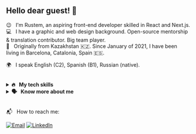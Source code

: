 ## Hello dear guest! 👋

<p>😉 &nbsp; I'm Rustem, an aspiring front-end developer skilled in React and Next.js.</br>
💻 &nbsp; I have a graphic and web design background. Open-source mentorship & translation contributor. Big team player.</br>
📍 &nbsp; Originally from Kazakhstan 🇰🇿. Since January of 2021, I have been living in Barcelona, Catalonia, Spain 🇪🇸.</p>
<p>🌍 &nbsp; I speak English (C2), Spanish (B1), Russian (native).</p>
</br>

<details>
  <summary><b>🔥 &nbsp; My tech skills</b></summary>
  </br>
  I have experience with the following technologies:

  #### Languages & Frameworks
  ![JavaScript](https://img.shields.io/badge/JavaScript-323330?style=flat-square&logo=javascript&logoColor=F7DF1E)
  ![TypeScript](https://img.shields.io/badge/TypeScript-007ACC?style=flat-square&logo=typescript&logoColor=white)
  ![Next.js](https://img.shields.io/badge/next.js-000000?style=flat-square&logo=nextdotjs&logoColor=white)
  ![React](https://img.shields.io/badge/React-20232A?style=flat-square&logo=react&logoColor=61DAFB)
  ![React Router](https://img.shields.io/badge/React_Router-CA4245?style=flat-square&logo=react-router&logoColor=white)
  ![Redux Toolkit](https://img.shields.io/badge/Redux-593D88?style=flat-square&logo=redux&logoColor=white)

  #### Backend
  ![Node JS](https://img.shields.io/badge/Node.js-339933?style=flat-square&logo=nodedotjs&logoColor=white)
  ![MongoDB](https://img.shields.io/badge/MongoDB-4EA94B?style=flat-square&logo=mongodb&logoColor=white)
  ![Express Badge](https://img.shields.io/badge/Express-000?logo=express&logoColor=fff&style=flat)
  ![PostgreSQL Badge](https://img.shields.io/badge/PostgreSQL-4169E1?logo=postgresql&logoColor=fff&style=flat)
  ![Prisma Badge](https://img.shields.io/badge/Prisma-2D3748?logo=prisma&logoColor=fff&style=flat)
  ![Firebase](https://img.shields.io/badge/firebase-%23039BE5.svg?style=flat-square&logo=firebase)
  ![Amazon AWS Badge](https://img.shields.io/badge/Amazon%20AWS-232F3E?logo=amazonaws&logoColor=fff&style=flat)

  #### Styling
  ![Styled-Components](https://img.shields.io/badge/styled--components-DB7093?style=flat-square&logo=styled-components&logoColor=white)
  ![Sass](https://img.shields.io/badge/Sass-CC6699?style=flat-square&logo=sass&logoColor=white)
  ![Tailwind CSS](https://img.shields.io/badge/Tailwind_CSS-38B2AC?style=flat-square&logo=tailwind-css&logoColor=white)

  #### Testing
  ![React Testing Library](https://img.shields.io/badge/Testing%20Library-E33332?logo=testinglibrary&logoColor=fff&style=flat-square)
  ![Jest](https://img.shields.io/badge/Jest-C21325?style=flat-square&logo=jest&logoColor=white)
  ![Storybook](https://img.shields.io/badge/storybook-FF4785?style=flat-square&logo=storybook&logoColor=white)
  ![Chromatic](https://img.shields.io/badge/-Chromatic-%23FC521F?style=flat-square)
  ![Cypress](https://img.shields.io/badge/Cypress-17202C?style=flat-square&logo=cypress&logoColor=white)

  #### Design Tools
  ![Figma](https://img.shields.io/badge/Figma-F24E1E?style=flat-square&logo=figma&logoColor=white)
  ![Adobe Illustrator](https://img.shields.io/badge/Adobe%20Illustrator-FF9A00?style=flat-square&logo=adobe%20illustrator&logoColor=white)
  </br>
</details>
<details>
  <summary><b>🗣 &nbsp; Know more about me</b></summary>
  </br>
  Some of my hobbies are:
  
  - 🏓 &nbsp; playing table tennis,
  - 🚲 &nbsp; stress-free cycle rides, 
  - 🎸 &nbsp; meditative acoustic guitar playing, 
  - 🍳 &nbsp; trying new recipes, 
  - 🎮 &nbsp; COD Mobile.
</details>
</br>
<p>📬 &nbsp; How to reach me: </p>

[![Email](https://img.shields.io/badge/Email-D14836?style=for-the-badge&logo=gmail&logoColor=white)](mailto:notturnomio@gmail.com)
[![LinkedIn](https://img.shields.io/badge/LinkedIn-0077B5?style=for-the-badge&logo=linkedin&logoColor=white)](https://www.linkedin.com/in/rstmbcn)


